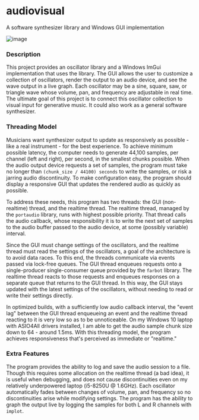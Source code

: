 # audiovisual
A software synthesizer library and Windows GUI implementation

![image](https://user-images.githubusercontent.com/5578914/153744733-dde43b70-d917-4a9b-9d24-6cf7ef2ddcaa.png)

### Description
This project provides an oscillator library and a Windows ImGui implementation that uses the library. The GUI allows the user to customize a collection of oscillators, render the output to an audio device, and see the wave output in a live graph. Each oscillator may be a sine, square, saw, or triangle wave whose volume, pan, and frequency are adjustable in real time. The ultimate goal of this project is to connect this oscillator collection to visual input for generative music. It could also work as a general software synthesizer.

### Threading Model
Musicians want synthesizer output to update as responsively as possible - like a real instrument - for the best experience. To achieve minimum possible latency, the computer needs to generate 44,100 samples, per channel (left and right), per second, in the smallest chunks possible. When the audio output device requests a set of samples, the program must take no longer than `(chunk_size / 44100) seconds` to write the samples, or risk a jarring audio discontinuity. To make configuration easy, the program should display a responsive GUI that updates the rendered audio as quickly as possible.

To address these needs, this program has two threads: the GUI (non-realtime) thread, and the realtime thread. The realtime thread, managed by the `portaudio` library, runs with highest possible priority. That thread calls the audio callback, whose responsibility it is to write the next set of samples to the audio buffer passed to the audio device, at some (possibly variable) interval.

Since the GUI must change settings of the oscillators, and the realtime thread must read the settings of the oscillators, a goal of the architecture is to avoid data races. To this end, the threads communicate via events passed via lock-free queues. The GUI thread enqueues requests onto a single-producer single-consumer queue provided by the `farbot` library. The realtime thread reacts to those requests and enqueues responses on a separate queue that returns to the GUI thread. In this way, the GUI stays updated with the latest settings of the oscillators, without needing to read or write their settings directly.

In optimized builds, with a sufficiently low audio callback interval, the "event lag" between the GUI thread enqueueing an event and the realtime thread reacting to it is very low so as to be unnoticeable. On my Windows 10 laptop with ASIO4All drivers installed, I am able to get the audio sample chunk size down to 64 - around 1.5ms. With this threading model, the program achieves responsiveness that's perceived as immediate or "realtime."

### Extra Features
The program provides the ability to log and save the audio session to a file. Though this requires some allocation on the realtime thread (a bad idea), it is useful when debugging, and does not cause discontinuities even on my relatively underpowered laptop (i5-8250U @ 1.6GHz). Each oscillator automatically fades between changes of volume, pan, and frequency so no discontinuities arise while modifying settings. The program has the ability to graph the output live by logging the samples for both L and R channels with `implot`.
